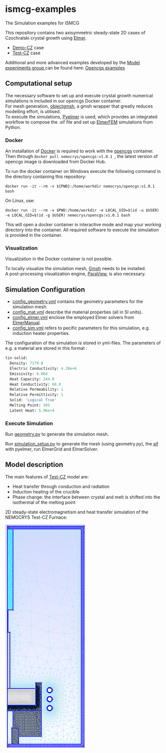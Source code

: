 # ismcg-examples

The Simulation examples for ISMCG 

This repository contains two axisymmetric steady-state 2D cases of Czochralski crystal growth using [Elmer](https://www.elmerfem.org/blog/).

- [Demo-CZ](https://github.com/nemocrys/ismcg-examples/tree/main/DemoCZ) case 
- [Test-CZ](https://github.com/nemocrys/ismcg-examples/tree/main/TestCZ) case 

Additional and more advanced examples developed by the [ Model experiments group ](https://www.ikz-berlin.de/en/research/materials-science/section-fundamental-description-1) can be found here: [Opencgs examples](https://github.com/nemocrys/opencgs_examples?tab=readme-ov-file) 


## Computational setup
The necessary software to  set up and execute crystal growth numerical simulations is included in our opencgs Docker container. \
For mesh generation, [objectgmsh](https://github.com/nemocrys/objectgmsh), a gmsh wrapper that greatly reduces  modelling effort, is utilised. \
To execute the simulations, [Pyelmer](https://github.com/nemocrys/pyelmer) is used, which provides an integrated workflow to compose the .sif file and set up [ElmerFEM](https://www.elmerfem.org/blog/) simulations from Python.

### Docker

An installation of [Docker](https://docs.docker.com/get-started/get-docker/)  is required to work with the [opencgs](https://hub.docker.com/r/nemocrys/opencgs) container.  \
Then through ```docker pull nemocrys/opencgs:v1.0.1 ```, the latest version of opencgs image is downloaded from Docker Hub.




To run the docker container on Windows execute the following command in the directory containing this repository:

```
docker run -it --rm -v ${PWD}:/home/workdir nemocrys/opencgs:v1.0.1 bash
```

On Linux, use:

```
docker run -it --rm -v $PWD:/home/workdir -e LOCAL_UID=$(id -u $USER) -e LOCAL_GID=$(id -g $USER) nemocrys/opencgs:v1.0.1 bash
```

This will open a docker container in interactive mode and map your working directory into the container. All required software to execute the simulation is provided in the container. 

### Visualization

Visualization in the Docker container is not possible. 

To locally visualize the simulation mesh, [Gmsh](https://gmsh.info/) needs to be installed. \
A post-processing visualization engine, [ParaView](https://www.paraview.org/), is also necessary.

## Simulation  Configuration

- [config_geometry.yml](https://github.com/nemocrys/ismcg-examples/blob/main/TestCZ/config_geometry.yml) contains the geometry parameters for the simulation mesh.
- [config_mat.yml](https://github.com/nemocrys/ismcg-examples/blob/main/TestCZ/config_mat.yml) describe the material properties (all in SI units).
- [ config_elmer.yml](https://github.com/nemocrys/ismcg-examples/blob/main/TestCZ/config_elmer.yml) enclose the employed Elmer solvers from [ ElmerManual](https://www.nic.funet.fi/pub/sci/physics/elmer/doc/ElmerSolverManual.pdf).
- [ config_sim.yml](https://github.com/nemocrys/ismcg-examples/blob/main/TestCZ/config_sim.yml) refers to pecific parameters for this simulation, e.g. induction heater properties.

The configuration of the simulation is stored in yml-files. The parameters of e.g. a material are stored in this format :
```python
tin-solid:
  Density: 7179.0
  Electric Conductivity: 4.38e+6
  Emissivity: 0.064
  Heat Capacity: 244.0
  Heat Conductivity: 60.0
  Relative Permeability: 1
  Relative Permittivity: 1
  Solid: 'Logical True'
  Melting Point: 505
  Latent Heat: 5.96e+4 
```

### Execute Simulation


Run [ geometry.py](https://github.com/nemocrys/ismcg-examples/blob/main/TestCZ/geometry.py) to generate the simulation mesh.

Run [  simulation_setup.py](https://github.com/nemocrys/ismcg-examples/blob/main/TestCZ/setup.py) to generate the mesh (using geometry.py), the [sif](https://github.com/nemocrys/ismcg-examples/blob/main/TestCZ/simdata/01/case.sif) with pyelmer, run ElmerGrid and ElmerSolver.



## Model description

The main features of [Test-CZ](https://github.com/nemocrys/ismcg-examples/tree/main/TestCZ) model are:
- Heat transfer through conduction and radiation
- Induction heating of the crucible
- Phase change: the interface between crystal and melt is shifted into the isothermal of the melting point


2D steady-state electromagnetism and heat transfer simulation of the NEMOCRYS Test-CZ Furnace:

<img src="https://github.com/nemocrys/ismcg-examples/blob/main/TestCZ/mesh.png">

